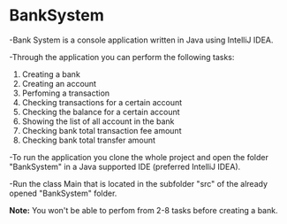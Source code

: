# BankSystem

-Bank System is a console application written in Java using IntelliJ IDEA.

-Through the application you can perform the following tasks:
<ol>
  <li>Creating a bank</li>
  <li>Creating an account</li>
  <li>Perfoming a transaction</li>
  <li>Checking transactions for a certain account</li>
  <li>Checking the balance for a certain account</li>
  <li>Showing the list of all account in the bank</li>
  <li>Checking bank total transaction fee amount</li>
  <li>Checking bank total transfer amount</li>
</ol>

-To run the application you clone the whole project and open the folder "BankSystem" in a Java supported IDE (preferred IntelliJ IDEA).

-Run the class Main that is located in the subfolder "src" of the already opened "BankSystem" folder.

<b>Note:</b> You won't be able to perfom from 2-8 tasks before creating a bank.
